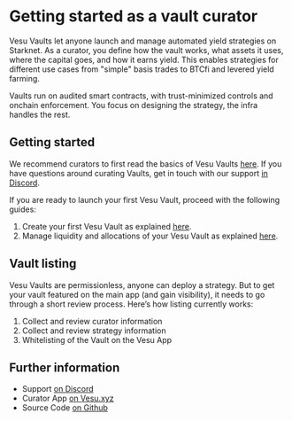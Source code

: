 
# Getting started as a vault curator

Vesu Vaults let anyone launch and manage automated yield strategies on Starknet. As a curator, you define how the vault works, what assets it uses, where the capital goes, and how it earns yield. This enables strategies for different use cases from "simple" basis trades to BTCfi and levered yield farming.

Vaults run on audited smart contracts, with trust-minimized controls and onchain enforcement. You focus on designing the strategy, the infra handles the rest.

## Getting started

We recommend curators to first read the basics of Vesu Vaults [here](/curators/vaults/basics). If you have questions around curating Vaults, get in touch with our support [in Discord](https://discord.com/invite/G9Gxgujj8T).

If you are ready to launch your first Vesu Vault, proceed with the following guides:

1. Create your first Vesu Vault as explained [here](/curators/vaults/create-vault).
2. Manage liquidity and allocations of your Vesu Vault as explained [here](/curators/vaults/manage-vault).

## Vault listing

Vesu Vaults are permissionless, anyone can deploy a strategy. But to get your vault featured on the main app (and gain visibility), it needs to go through a short review process. Here’s how listing currently works:

1. Collect and review curator information
2. Collect and review strategy information
3. Whitelisting of the Vault on the Vesu App

## Further information

- Support [on Discord](https://discord.com/invite/G9Gxgujj8T)
- Curator App [on Vesu.xyz](https://vaults.vesu.xyz)
- Source Code [on Github](https://github.com/vesuxyz/vesu-periphery/blob/main/src/managed_vault.cairo)